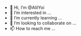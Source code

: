 - 👋 Hi, I’m @AlilYoi
- 👀 I’m interested in ...
- 🌱 I’m currently learning ...
- 💞️ I’m looking to collaborate on ...
- 📫 How to reach me ...

<!---
AlilYoi/AlilYoi is a ✨ special ✨ repository because its `README.md` (this file) appears on your GitHub profile.
You can click the Preview link to take a look at your changes.
--->
